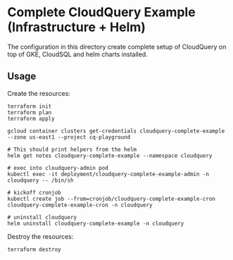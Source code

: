 # Complete CloudQuery Example (Infrastructure + Helm)

The configuration in this directory create complete setup of CloudQuery on top of GKE, CloudSQL and helm charts installed.

## Usage

Create the resources:

```
terraform init
terraform plan
terraform apply

gcloud container clusters get-credentials cloudquery-complete-example --zone us-east1 --project cq-playground

# This should print helpers from the helm
helm get notes cloudquery-complete-example --namespace cloudquery

# exec into cloudquery-admin pod
kubectl exec -it deployment/cloudquery-complete-example-admin -n cloudquery -- /bin/sh

# kickoff cronjob
kubectl create job --from=cronjob/cloudquery-complete-example-cron cloudquery-complete-example-cron -n cloudquery

# uninstall cloudquery
helm uninstall cloudquery-complete-example -n cloudquery

```



Destroy the resources:

```
terraform destroy
```
